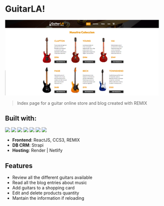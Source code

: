 # GuitarLA!

<img src="/guitarLA-index.png" alt="img" />

> Index page for a guitar online store and blog created with REMIX

## Built with:

<img src="https://img.shields.io/badge/React-20232A?style=for-the-badge&logo=react&logoColor=61DAFB"/> <img src="https://img.shields.io/badge/remix-%23000.svg?style=for-the-badge&logo=remix&logoColor=white"/> <img src="https://img.shields.io/badge/css3-%231572B6.svg?style=for-the-badge&logo=css3&logoColor=white"/> <img src="https://img.shields.io/badge/strapi-%232E7EEA.svg?style=for-the-badge&logo=strapi&logoColor=white"/> <img src="https://img.shields.io/badge/Render-%46E3B7.svg?style=for-the-badge&logo=render&logoColor=white" /> <img src="https://img.shields.io/badge/netlify-%23000000.svg?style=for-the-badge&logo=netlify&logoColor=#00C7B7"> <img src="https://img.shields.io/badge/postgres-%23316192.svg?style=for-the-badge&logo=postgresql&logoColor=white"/>

- **Frontend**: ReactJS, CCS3, REMIX
- **DB CRM**: Strapi
- **Hosting**: Render | Netlify

## Features

- Review all the different guitars available
- Read all the blog entries about music
- Add guitars to a shopping card
- Edit and delete products quantity
- Mantain the information if reloading



                                                                                                                       
                                                                                                             

